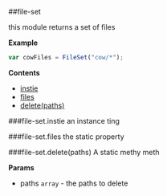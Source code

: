 <a name="module_file-set"></a>
##file-set

this module returns a set of files

  
**Example**  
```js
var cowFiles = FileSet("cow/*");
```
**Contents**  
* [instie](#module_file-set#instie)
* [files](#module_file-set#files)
* [delete(paths)](#module_file-set#delete)

<a name="module_file-set#instie"></a>
###file-set.instie
an instance ting

  
<a name="module_file-set#files"></a>
###file-set.files
the static property

  
<a name="module_file-set#delete"></a>
###file-set.delete(paths)
A static methy meth

**Params**
- paths `array` - the paths to delete


